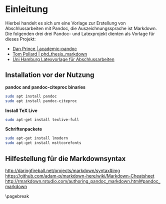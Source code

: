 # Einleitung
Hierbei handelt es sich um eine Vorlage zur Erstellung von Abschlussarbeiten mit Pandoc, die Auszeichnungssprache ist Markdown.  
Die folgenden drei drei Pandoc- und Latexprojekt dienten als Vorlage für dieses Projekt:

* [Dan Prince | academic-pandoc](https://github.com/danprince/academic-pandoc.git)
* [Tom Pollard | phd_thesis_markdown](https://github.com/tompollard/phd_thesis_markdown)
* [Uni Hamburg Latexvorlage für Abschlussarbeiten](https://www.wiso.uni-hamburg.de/fachbereich-sozoek/professuren/szimayer/lehre/wissenschaftliche-arbeiten/bachelorarbeiten/vorlagen-fuer-abschlussarbeiten-in-latex-format.html)

## Installation vor der Nutzung
**pandoc and pandoc-citeproc binaries**
```bash
sudo apt install pandoc
sudo apt install pandoc-citeproc
```

**Install TeX Live**
```bash
sudo apt-get install texlive-full
```

**Schriftenpackete**
```bash
sudo apt-get install lmodern
sudo apt-get install msttcorefonts
```

## Hilfestellung für die Markdownsyntax  
<http://daringfireball.net/projects/markdown/syntax#img>  
<https://github.com/adam-p/markdown-here/wiki/Markdown-Cheatsheet>  
<http://rmarkdown.rstudio.com/authoring_pandoc_markdown.html#pandoc_markdown>

\pagebreak
